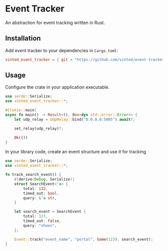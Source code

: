 # Event Tracker

An abstraction for event tracking written in Rust.

## Installation

Add event tracker to your dependencies in `Cargo.toml`:

```toml
vinted_event_tracker = { git = "https://github.com/vinted/event-tracker-rs" }
```

## Usage

Configure the crate in your application executable.

```rust
use serde::Serialize;
use vinted_event_tracker::*;

#[tokio::main]
async fn main() -> Result<(), Box<dyn std::error::Error>> {
    let udp_relay = UdpRelay::bind("0.0.0.0:5005").await?;

    set_relay(udp_relay)?;

    Ok(())
}
```

In your library code, create an event structure and use it for tracking

```rust
use serde::Serialize;
use vinted_event_tracker::*;

fn track_search_event() {
    #[derive(Debug, Serialize)]
    struct SearchEvent<'a> {
        total: i32,
        timed_out: bool,
        query: &'a str,
    }

    let search_event = SearchEvent {
        total: 123,
        timed_out: false,
        query: "shoes",
    };

    Event::track("event_name", "portal", Some(123), search_event);
}
```
